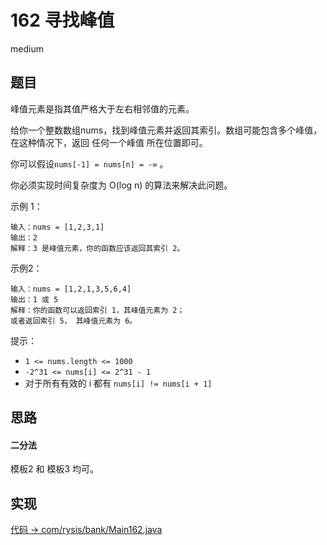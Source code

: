 # 162 寻找峰值

medium

## 题目

峰值元素是指其值严格大于左右相邻值的元素。

给你一个整数数组nums，找到峰值元素并返回其索引。数组可能包含多个峰值，在这种情况下，返回 任何一个峰值 所在位置即可。

你可以假设`nums[-1] = nums[n] = -∞` 。

你必须实现时间复杂度为 O(log n) 的算法来解决此问题。



示例 1：
```
输入：nums = [1,2,3,1]
输出：2
解释：3 是峰值元素，你的函数应该返回其索引 2。
```
示例2：
```
输入：nums = [1,2,1,3,5,6,4]
输出：1 或 5
解释：你的函数可以返回索引 1，其峰值元素为 2；
或者返回索引 5， 其峰值元素为 6。
```

提示：

- `1 <= nums.length <= 1000`
- `-2^31 <= nums[i] <= 2^31 - 1`
- 对于所有有效的 i 都有 `nums[i] != nums[i + 1]`

## 思路

#### 二分法

模板2 和 模板3 均可。

## 实现

[代码 -> com/rysis/bank/Main162.java](../../src/com/rysis/bank/Main162.java)